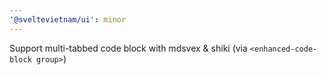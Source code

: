 ```yaml
---
'@sveltevietnam/ui': minor
---
```


Support multi-tabbed code block with mdsvex & shiki (via `<enhanced-code-block group>`)
